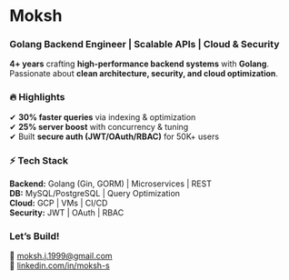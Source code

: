 # **Moksh**  
### **Golang Backend Engineer | Scalable APIs | Cloud & Security**  

**4+ years** crafting **high-performance backend systems** with **Golang**. Passionate about **clean architecture, security, and cloud optimization**.  

### 🔥 **Highlights**  
✔ **30% faster queries** via indexing & optimization  
✔ **25% server boost** with concurrency & tuning  
✔ Built **secure auth (JWT/OAuth/RBAC)** for 50K+ users  

### ⚡ **Tech Stack**  
**Backend:** Golang (Gin, GORM) | Microservices | REST  
**DB:** MySQL/PostgreSQL | Query Optimization  
**Cloud:** GCP | VMs | CI/CD  
**Security:** JWT | OAuth | RBAC  

### **Let’s Build!**  
📩 [moksh.j.1999@gmail.com](mailto:moksh.j.1999@gmail.com)  
🔗 [linkedin.com/in/moksh-s](https://linkedin.com/in/moksh-s)  
